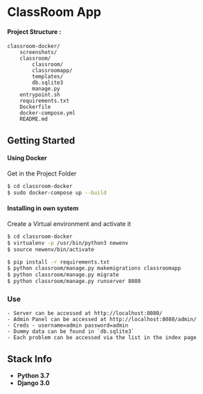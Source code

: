 # ClassRoom App

#### Project Structure :
```
classroom-docker/
    screenshots/
    classroom/
        classroom/
        classroomapp/
        templates/
        db.sqlite3
        manage.py
    entrypoint.sh
    requirements.txt
    Dockerfile
    docker-compose.yml
    README.md
```

## Getting Started

#### Using Docker

Get in the Project Folder

```sh
$ cd classroom-docker
$ sudo docker-compose up --build
```

#### Installing in own system

Create a Virtual environment and activate it
```sh
$ cd classroom-docker
$ virtualenv -p /usr/bin/python3 newenv
$ source newenv/bin/activate
```

```sh
$ pip install -r requirements.txt
$ python classroom/manage.py makemigrations classroomapp
$ python classroom/manage.py migrate
$ python classroom/manage.py runserver 8080
```

### Use
    - Server can be accessed at http://localhost:8080/
    - Admin Panel can be accessed at http://localhost:8080/admin/
    - Creds - username=admin password=admin
    - Dummy data can be found in `db.sqlite3`
    - Each problem can be accessed via the list in the index page

## Stack Info

  * **Python 3.7**
  * **Django 3.0**
